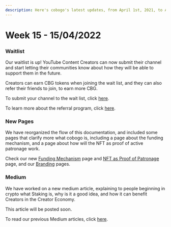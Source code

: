```yaml
---
description: Here's cobogo's latest updates, from April 1st, 2021, to April 8th, 2022
---
```


# Week 15 - 15/04/2022

### Waitlist

Our waitlist is up! YouTube Content Creators can now submit their channel and start letting their communities know about how they will be able to support them in the future.

Creators can earn CBG tokens when joining the wait list, and they can also refer their friends to join, to earn more CBG.

To submit your channel to the wait list, click [here](https://app.cobogo.social).

To learn more about the referral program, click [here](broken-reference).

### New Pages

We have reorganized the flow of this documentation, and included some pages that clarify more what cobogo is, including a page about the funding mechanism, and a page about how will the NFT as proof of active patronage work.

Check our new [Funding Mechanism](broken-reference) page and [NFT as Proof of Patronage](broken-reference) page, and our [Branding](../../branding/logo-concept.md) pages.

### Medium

We have worked on a new medium article, explaining to people beginning in crypto what Staking is, why is it a good idea, and how it can benefit Creators in the Creator Economy.

This article will be posted soon.

To read our previous Medium articles, click [here](https://medium.com/@cobogosocial).
